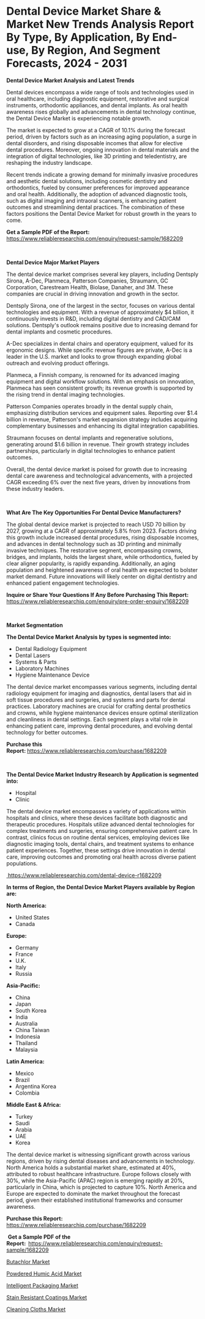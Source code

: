 <p><h1>Dental Device Market Share & Market New Trends Analysis Report By Type, By Application, By End-use, By Region, And Segment Forecasts, 2024 - 2031</h1></p><p><strong>Dental Device Market Analysis and Latest Trends</strong></p>
<p><p>Dental devices encompass a wide range of tools and technologies used in oral healthcare, including diagnostic equipment, restorative and surgical instruments, orthodontic appliances, and dental implants. As oral health awareness rises globally and advancements in dental technology continue, the Dental Device Market is experiencing notable growth. </p><p>The market is expected to grow at a CAGR of 10.1% during the forecast period, driven by factors such as an increasing aging population, a surge in dental disorders, and rising disposable incomes that allow for elective dental procedures. Moreover, ongoing innovation in dental materials and the integration of digital technologies, like 3D printing and teledentistry, are reshaping the industry landscape. </p><p>Recent trends indicate a growing demand for minimally invasive procedures and aesthetic dental solutions, including cosmetic dentistry and orthodontics, fueled by consumer preferences for improved appearance and oral health. Additionally, the adoption of advanced diagnostic tools, such as digital imaging and intraoral scanners, is enhancing patient outcomes and streamlining dental practices. The combination of these factors positions the Dental Device Market for robust growth in the years to come.</p></p>
<p><strong>Get a Sample PDF of the Report:&nbsp;</strong> <a href="https://www.reliableresearchiq.com/enquiry/request-sample/1682209?utm_campaign=1834&utm_medium=2&utm_source=Github&utm_content=ia&utm_term=11122024&utm_id=dental-device">https://www.reliableresearchiq.com/enquiry/request-sample/1682209</a></p>
<p>&nbsp;</p>
<p><strong>Dental Device Major Market Players</strong></p>
<p><p>The dental device market comprises several key players, including Dentsply Sirona, A-Dec, Planmeca, Patterson Companies, Straumann, GC Corporation, Carestream Health, Biolase, Danaher, and 3M. These companies are crucial in driving innovation and growth in the sector.</p><p>Dentsply Sirona, one of the largest in the sector, focuses on various dental technologies and equipment. With a revenue of approximately $4 billion, it continuously invests in R&D, including digital dentistry and CAD/CAM solutions. Dentsply's outlook remains positive due to increasing demand for dental implants and cosmetic procedures.</p><p>A-Dec specializes in dental chairs and operatory equipment, valued for its ergonomic designs. While specific revenue figures are private, A-Dec is a leader in the U.S. market and looks to grow through expanding global outreach and evolving product offerings.</p><p>Planmeca, a Finnish company, is renowned for its advanced imaging equipment and digital workflow solutions. With an emphasis on innovation, Planmeca has seen consistent growth; its revenue growth is supported by the rising trend in dental imaging technologies.</p><p>Patterson Companies operates broadly in the dental supply chain, emphasizing distribution services and equipment sales. Reporting over $1.4 billion in revenue, Patterson's market expansion strategy includes acquiring complementary businesses and enhancing its digital integration capabilities.</p><p>Straumann focuses on dental implants and regenerative solutions, generating around $1.6 billion in revenue. Their growth strategy includes partnerships, particularly in digital technologies to enhance patient outcomes.</p><p>Overall, the dental device market is poised for growth due to increasing dental care awareness and technological advancements, with a projected CAGR exceeding 6% over the next five years, driven by innovations from these industry leaders.</p></p>
<p>&nbsp;</p>
<p><strong>What Are The Key Opportunities For Dental Device Manufacturers?</strong></p>
<p><p>The global dental device market is projected to reach USD 70 billion by 2027, growing at a CAGR of approximately 5.8% from 2023. Factors driving this growth include increased dental procedures, rising disposable incomes, and advances in dental technology such as 3D printing and minimally invasive techniques. The restorative segment, encompassing crowns, bridges, and implants, holds the largest share, while orthodontics, fueled by clear aligner popularity, is rapidly expanding. Additionally, an aging population and heightened awareness of oral health are expected to bolster market demand. Future innovations will likely center on digital dentistry and enhanced patient engagement technologies.</p></p>
<p><strong>Inquire or Share Your Questions If Any Before Purchasing This Report:</strong> <a href="https://www.reliableresearchiq.com/enquiry/pre-order-enquiry/1682209?utm_campaign=1834&utm_medium=2&utm_source=Github&utm_content=ia&utm_term=11122024&utm_id=dental-device">https://www.reliableresearchiq.com/enquiry/pre-order-enquiry/1682209</a></p>
<p>&nbsp;</p>
<p><strong>Market Segmentation</strong></p>
<p><strong>The Dental Device Market Analysis by types is segmented into:</strong></p>
<p><ul><li>Dental Radiology Equipment</li><li>Dental Lasers</li><li>Systems & Parts</li><li>Laboratory Machines</li><li>Hygiene Maintenance Device</li></ul></p>
<p><p>The dental device market encompasses various segments, including dental radiology equipment for imaging and diagnostics, dental lasers that aid in soft tissue procedures and surgeries, and systems and parts for dental practices. Laboratory machines are crucial for crafting dental prosthetics and crowns, while hygiene maintenance devices ensure optimal sterilization and cleanliness in dental settings. Each segment plays a vital role in enhancing patient care, improving dental procedures, and evolving dental technology for better outcomes.</p></p>
<p><strong>Purchase this Report:&nbsp;</strong><a href="https://www.reliableresearchiq.com/purchase/1682209?utm_campaign=1834&utm_medium=2&utm_source=Github&utm_content=ia&utm_term=11122024&utm_id=dental-device">https://www.reliableresearchiq.com/purchase/1682209</a></p>
<p>&nbsp;</p>
<p><strong>The Dental Device Market Industry Research by Application is segmented into:</strong></p>
<p><ul><li>Hospital</li><li>Clinic</li></ul></p>
<p><p>The dental device market encompasses a variety of applications within hospitals and clinics, where these devices facilitate both diagnostic and therapeutic procedures. Hospitals utilize advanced dental technologies for complex treatments and surgeries, ensuring comprehensive patient care. In contrast, clinics focus on routine dental services, employing devices like diagnostic imaging tools, dental chairs, and treatment systems to enhance patient experiences. Together, these settings drive innovation in dental care, improving outcomes and promoting oral health across diverse patient populations.</p></p>
<p><a href="https://www.reliableresearchiq.com/dental-device-r1682209?utm_campaign=1834&utm_medium=2&utm_source=Github&utm_content=ia&utm_term=11122024&utm_id=dental-device">&nbsp;https://www.reliableresearchiq.com/dental-device-r1682209</a></p>
<p><strong>In terms of Region, the Dental Device Market Players available by Region are:</strong></p>
<p>
    <p> <strong> North America: </strong>
        <ul>
            <li>United States</li>
            <li>Canada</li>
        </ul>
        </p> 
    <p> <strong> Europe: </strong>
        <ul>
            <li>Germany</li>
            <li>France</li>
            <li>U.K.</li>
            <li>Italy</li>
            <li>Russia</li>
        </ul>
        </p> 
    <p> <strong> Asia-Pacific: </strong>
        <ul>
            <li>China</li>
            <li>Japan</li>
            <li>South Korea</li>
            <li>India</li>
            <li>Australia</li>
            <li>China Taiwan</li>
            <li>Indonesia</li>
            <li>Thailand</li>
            <li>Malaysia</li>
        </ul>
        </p> 
    <p> <strong> Latin America: </strong>
        <ul>
            <li>Mexico</li>
            <li>Brazil</li>
            <li>Argentina Korea</li>
            <li>Colombia</li>
        </ul>
        </p> 
    <p> <strong> Middle East & Africa: </strong>
        <ul>
            <li>Turkey</li>
            <li>Saudi</li>
            <li>Arabia</li>
            <li>UAE</li>
            <li>Korea</li>
        </ul>
    </p>
    </p>
<p><p>The dental device market is witnessing significant growth across various regions, driven by rising dental diseases and advancements in technology. North America holds a substantial market share, estimated at 40%, attributed to robust healthcare infrastructure. Europe follows closely with 30%, while the Asia-Pacific (APAC) region is emerging rapidly at 20%, particularly in China, which is projected to capture 10%. North America and Europe are expected to dominate the market throughout the forecast period, given their established institutional frameworks and consumer awareness.</p></p>
<p><strong>Purchase this Report: </strong><a href="https://www.reliableresearchiq.com/purchase/1682209?utm_campaign=1834&utm_medium=2&utm_source=Github&utm_content=ia&utm_term=11122024&utm_id=dental-device">https://www.reliableresearchiq.com/purchase/1682209</a></p>
<p>&nbsp;<strong>Get a Sample PDF of the Report:&nbsp;&nbsp;</strong><a href="https://www.reliableresearchiq.com/enquiry/request-sample/1682209?utm_campaign=1834&utm_medium=2&utm_source=Github&utm_content=ia&utm_term=11122024&utm_id=dental-device">https://www.reliableresearchiq.com/enquiry/request-sample/1682209</a></p>
<p><strong></strong></p>
<p><p><a href="https://www.linkedin.com/pulse/c-hannibex-sqmmf?utm_campaign=1834&utm_medium=2&utm_source=Github&utm_content=ia&utm_term=11122024&utm_id=dental-device">Butachlor Market</a></p><p><a href="https://www.linkedin.com/pulse/p-factrackr-ho6he?utm_campaign=1834&utm_medium=2&utm_source=Github&utm_content=ia&utm_term=11122024&utm_id=dental-device">Powdered Humic Acid Market</a></p><p><a href="https://www.linkedin.com/pulse/intelligent-sentiq-fzp8e?utm_campaign=1834&utm_medium=2&utm_source=Github&utm_content=ia&utm_term=11122024&utm_id=dental-device">Intelligent Packaging Market</a></p><p><a href="https://www.linkedin.com/pulse/analyzing-hashub-gbd8f?utm_campaign=1834&utm_medium=2&utm_source=Github&utm_content=ia&utm_term=11122024&utm_id=dental-device">Stain Resistant Coatings Market</a></p><p><a href="https://www.linkedin.com/pulse/p-factrackr-ho6he?utm_campaign=1834&utm_medium=2&utm_source=Github&utm_content=ia&utm_term=11122024&utm_id=dental-device">Cleaning Cloths Market</a></p></p>